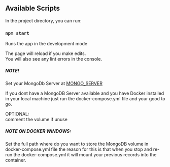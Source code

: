 
## Available Scripts

In the project directory, you can run:

### `npm start`

Runs the app in the development mode

The page will reload if you make edits.<br>
You will also see any lint errors in the console.



##### NOTE!
Set your MongoDb Server at [MONGO_SERVER](https://github.com/kybDev/react-exam-api/blob/master/nodemon.json)

If you dont have a MongoDB Server available and you have Docker installed in your local machine just run the docker-compose.yml file and your good to go.<br>

OPTIONAL: <br>
comment the volume if unuse
##### NOTE ON DOCKER WINDOWS:
Set the full path where do you want to store the MongoDB volume in docker-compose.yml file the reason for this is that when you stop and re-run the docker-compose.yml it will mount your previous records into the container.


